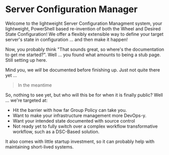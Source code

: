 # Server Configuration Manager

Welcome to the lightweight Server Configuration Managment system, your lightweight, PowerShell based re-invention of both the Wheel and Desired State Configuration!
We offer a flexibly extensible way to define your target server's state in configuration ... and then make it happen!

Now, you probably think "That sounds great, so where's the documentation to get me started?".
Well ... you found what amounts to being a stub page. Still setting up here.

Mind you, we _will_ be documented before finishing up.
Just not quite there yet ...

> In the meantime

So, nothing to see yet, but who will this be for when it is finally public?
Well ... we're targeted at:

+ Hit the barrier with how far Group Policy can take you.
+ Want to make your infrastructure management more DevOps-y.
+ Want your intended state documented with source control
+ Not ready yet to fully switch over a complex workflow transformative workflow, such as a DSC-Based solution.

It also comes with little startup investment, so it can probably help with maintaining short-lived systems.

